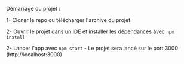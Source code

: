 Démarrage du projet :

1- Cloner le repo ou télécharger l'archive du projet

2- Ouvrir le projet dans un IDE et installer les dépendances avec `npm install`

2- Lancer l'app avec `npm start` - Le projet sera lancé sur le port 3000 (http://localhost:3000)
